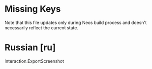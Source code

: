 # Missing Keys
Note that this file updates only during Neos build process and doesn't necessarily reflect the current state.

# Russian [ru]
Interaction.ExportScreenshot  

